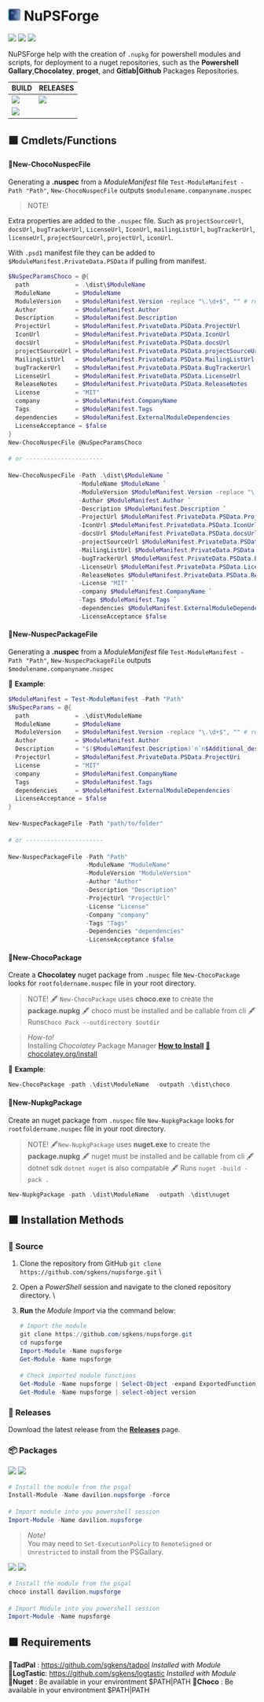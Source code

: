 # <img width="25" src="https://raw.githubusercontent.com/sgkens/resources/main/modules/nupsforge/dist/v1/nupsforge-logo-x128.png"/>  **NuPSForge** 

<!--license-->
<a href="https://github.com/sgkens/nupsforge/">
  <img src="https://img.shields.io/badge/MIT-License-blue?style=&logo=unlicense&color=%23004481"></a>
<!--Code Factor-->
<a href="https://www.codefactor.io/repository/github/sgkens/nupsforge/">
  <img src="https://www.codefactor.io/repository/github/sgkens/nupsforge/badge"></a>
<!--coverage-->
<a href="https://coveralls.io/github/sgkens/nupsforge">
  <img src="https://img.shields.io/coverallsCoverage/github/sgkens/nupsforge?branch=main"></a>


NuPSForge help with the creation of `.nupkg` for powershell modules and scripts, for deployment to a nuget repositories, such as the **Powershell Gallary**,**Chocolatey**, **proget**, and **Gitlab|Github** Packages Repositories.

|BUILD|RELEASES|
|-|-|
|<a href="https://gitlab.lab.davilion.online/powershell/commitfusion/-/pipelines"><img src="https://gitlab.lab.davilion.online/powershell/commitfusion/badges/main/pipeline.svg"></a>|<a href="https://gitlab.lab.davilion.online/powershell/ccommits/-/releases"><img src="https://gitlab.lab.davilion.online/powershell/commitfusion/-/badges/release.svg"></a>|
|<a href="https://gitlab.lab.davilion.online/powershell/commitfusion/-/pipelines"><img src="https://gitlab.lab.davilion.online/powershell/commitfusion/badges/main/pipeline.svg"></a>|

## 🟪 Cmdlets/Functions

#### 🔹**New-ChocoNuspecFile**

Generating a **.nuspec** from a *ModuleManifest* file `Test-ModuleManifest -Path "Path"`, `New-ChocoNuspecFile` outputs `$modulename.companyname.nuspec`

> NOTE!

Extra properties are added to the `.nuspec` file. Such as `projectSourceUrl`, `docsUrl`, `bugTrackerUrl`, `LicenseUrl`, `IconUrl`, `mailingListUrl`, `bugTrackerUrl`, `licenseUrl`, `projectSourceUrl`, `projectUrl`, `iconUrl`.

With `.psd1` manifest file they can be added to `$ModuleManifest.PrivateData.PSData` if pulling from manifest.

```powershell
$NuSpecParamsChoco = @{
  path             = .\dist\$ModuleName
  ModuleName       = $ModuleName
  ModuleVersion    = $ModuleManifest.Version -replace "\.\d+$", "" # remove the extra .0 as semver has 0.0.0 and powershell 0.0.0.0
  Author           = $ModuleManifest.Author
  Description      = $ModuleManifest.Description
  ProjectUrl       = $ModuleManifest.PrivateData.PSData.ProjectUrl
  IconUrl          = $ModuleManifest.PrivateData.PSData.IconUrl
  docsUrl          = $ModuleManifest.PrivateData.PSData.docsUrl
  projectSourceUrl = $ModuleManifest.PrivateData.PSData.projectSourceUrl
  MailingListUrl   = $ModuleManifest.PrivateData.PSData.MailingListUrl
  bugTrackerUrl    = $ModuleManifest.PrivateData.PSData.BugTrackerUrl
  LicenseUrl       = $ModuleManifest.PrivateData.PSData.LicenseUrl
  ReleaseNotes     = $ModuleManifest.PrivateData.PSData.ReleaseNotes
  License          = "MIT"
  company          = $ModuleManifest.CompanyName
  Tags             = $ModuleManifest.Tags
  dependencies     = $ModuleManifest.ExternalModuleDependencies
  LicenseAcceptance = $false
}
New-ChocoNuspecFile @NuSpecParamsChoco

# or ----------------------

New-ChocoNuspecFile -Path .\dist\$ModuleName `
                    -ModuleName $ModuleName `
                    -ModuleVersion $ModuleManifest.Version -replace "\.\d+$", "" # remove the extra .0 as semver has 0.0.
                    -Author $ModuleManifest.Author `
                    -Description $ModuleManifest.Description `
                    -ProjectUrl $ModuleManifest.PrivateData.PSData.ProjectUrl `
                    -IconUrl $ModuleManifest.PrivateData.PSData.IconUrl `
                    -docsUrl $ModuleManifest.PrivateData.PSData.docsUrl `
                    -projectSourceUrl $ModuleManifest.PrivateData.PSData.projectSourceUrl `
                    -MailingListUrl $ModuleManifest.PrivateData.PSData.MailingListUrl `
                    -bugTrackerUrl $ModuleManifest.PrivateData.PSData.BugTrackerUrl `
                    -LicenseUrl $ModuleManifest.PrivateData.PSData.LicenseUrl `
                    -ReleaseNotes $ModuleManifest.PrivateData.PSData.ReleaseNotes `
                    -License "MIT" `
                    -company $ModuleManifest.CompanyName `
                    -Tags $ModuleManifest.Tags `
                    -dependencies $ModuleManifest.ExternalModuleDependencies `
                    -LicenseAcceptance $false

```

#### 🔹New-NuspecPackageFile

Generating a **.nuspec** from a *ModuleManifest* file `Test-ModuleManifest -Path "Path"`, `New-NuspecPackageFile` outputs `$modulename.companyname.nuspec`

🧪 **Example**:

```powershell
$ModuleManifest = Test-ModuleManifest -Path "Path"
$NuSpecParams = @{
  path             = .\dist\ModuleName
  ModuleName       = $ModuleName
  ModuleVersion    = $ModuleManifest.Version -replace "\.\d+$", "" # remove the extra .0 as semver has 0.0.0 and powershell 0.0.0.0
  Author           = $ModuleManifest.Author
  Description      = "$($ModuleManifest.Description)`n`n$Additional_descriptions"
  ProjectUrl       = $ModuleManifest.PrivateData.PSData.ProjectUri
  License          = "MIT"
  company          = $ModuleManifest.CompanyName
  Tags             = $ModuleManifest.Tags
  dependencies     = $ModuleManifest.ExternalModuleDependencies
  LicenseAcceptance = $false
}

New-NuspecPackageFile -Path "path/to/folder"

# or ----------------------

New-NuspecPackageFile -Path "Path"
                      -ModuleName "ModuleName"
                      -ModuleVersion "ModuleVersion"
                      -Author "Author"
                      -Description "Description"
                      -ProjectUrl "ProjectUrl"
                      -License "License"
                      -Company "company"
                      -Tags "Tags"
                      -Dependencies "dependencies"
                      -LicenseAcceptance $false

```

#### 🔹New-ChocoPackage

Create a **Chocolatey** nuget package from `.nuspec` file `New-ChocoPackage` looks for `rootfoldername.nuspec` file in your root directory.

> NOTE!
> 🖋 `New-ChocoPackage` uses **choco.exe** to create the **package.nupkg**
> 🖋 choco must be installed and be callable from cli
> 🖋 Runs`Choco Pack --outdirectory $outdir`

> *How-to!* \
> Installing *Chocolatey* Package Manager [**How to Install**](https)  [🧷chocolatey.org/install](https://chocolatey.org/install)

🧪 **Example**:

```powershell
New-ChocoPackage -path .\dist\ModuleName  -outpath .\dist\choco
```

#### 🔹New-NupkgPackage

Create an nuget package from `.nuspec` file `New-NupkgPackage` looks for `rootfoldername.nuspec` file in your root directory.

> NOTE!
> 🖋`New-NupkgPackage` uses **nuget.exe** to create the **package.nupkg**
> 🖋 nuget must be installed and be callable from cli
> 🖋 dotnet sdk `dotnet nuget` is also compatable
> 🖋 Runs `nuget -build -pack .`

```powershell
New-NupkgPackage -path .\dist\ModuleName  -outpath .\dist\nuget
```

## 🟪 Installation Methods

### 💾 Source

1. Clone the repository from GitHub `git clone https://github.com/sgkens/nupsforge.git` \
2. Open a *PowerShell* session and navigate to the cloned repository directory. \
3. **Run** the *Module Import* via the command below:

    ```powershell
    # Import the module
    git clone https://github.com/sgkens/nupsforge.git
    cd nupsforge
    Import-Module -Name nupsforge
    Get-Module -Name nupsforge

    # Check imported module functions
    Get-Module -Name nupsforge | Select-Object -expand ExportedFunctions
    Get-Module -Name nupsforge | select-object version
    ```

### 💼 Releases

Download the latest release from the [**Releases**](https://github.com/sgkens/nupsforge/releases) page.

### 📦 Packages

[<img src="https://img.shields.io/powershellgallery/v/csverify?include_prereleases&style=for-the-badge&logo=powershell"/>](https://www.powershellgallery.com/packages/nupsforge) <img src="https://img.shields.io/powershellgallery/dt/csverify?label=Downloads&style=for-the-badge">

```powershell
# Install the module from the psgal
Install-Module -Name davilion.nupsforge -force

# Import module into you powershell session
Import-Module -Name davilion.nupsforge
```

> *Note!*  
> You may need to `Set-ExecutionPolicy` to `RemoteSigned` or `Unrestricted` to install from the PSGallary.

[<img src="https://img.shields.io/chocolatey/v/csverify?style=for-the-badge&logo=chocolatey"/>](https://Chocolatory.org/sgkens/commitfusion) <img src="https://img.shields.io/chocolatey/dt/csverify?label=Downloads&style=for-the-badge">

```powershell
# Install the module from the psgal
choco install davilion.nupsforge

# Import Module into you powershell session
Import-Module -Name nupsforge
```

## 🟧 Requirements

🔹**TadPal** : <https://github.com/sgkens/tadpol> *Installed with Module*
🔹**LogTastic**: <https://github.com/sgkens/logtastic> *Installed with Module*
🔹**Nuget** : Be available in your environtment $PATH|PATH
🔹**Choco** : Be available in your environtment $PATH|PATH
